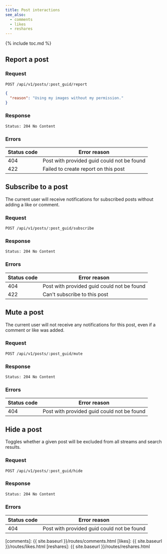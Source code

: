 ```yaml
---
title: Post interactions
see_also:
  - comments
  - likes
  - reshares
---
```


{% include toc.md %}

## Report a post

### Request

~~~
POST /api/v1/posts/:post_guid/report
~~~
~~~json
{
  "reason": "Using my images without my permission."
}
~~~

### Response

~~~
Status: 204 No Content
~~~

### Errors

| Status code | Error reason                               |
| ----------- | ------------------------------------------ |
| 404         | Post with provided guid could not be found |
| 422         | Failed to create report on this post       |

## Subscribe to a post

The current user will receive notifications for subscribed posts without adding a like or comment.

### Request

~~~
POST /api/v1/posts/:post_guid/subscribe
~~~

### Response

~~~
Status: 204 No Content
~~~

### Errors

| Status code | Error reason                               |
| ----------- | ------------------------------------------ |
| 404         | Post with provided guid could not be found |
| 422         | Can't subscribe to this post               |

## Mute a post

The current user will not receive any notifications for this post, even if a comment or like was added.

### Request

~~~
POST /api/v1/posts/:post_guid/mute
~~~

### Response

~~~
Status: 204 No Content
~~~

### Errors

| Status code | Error reason                               |
| ----------- | ------------------------------------------ |
| 404         | Post with provided guid could not be found |

## Hide a post

Toggles whether a given post will be excluded from all streams and search results.

### Request

~~~
POST /api/v1/posts/:post_guid/hide
~~~

### Response

~~~
Status: 204 No Content
~~~

### Errors

| Status code | Error reason                               |
| ----------- | ------------------------------------------ |
| 404         | Post with provided guid could not be found |

[comments]: {{ site.baseurl }}/routes/comments.html
[likes]: {{ site.baseurl }}/routes/likes.html
[reshares]: {{ site.baseurl }}/routes/reshares.html
